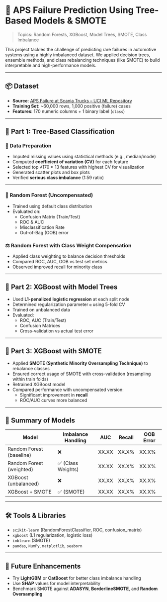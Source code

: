 # 🌲 APS Failure Prediction Using Tree-Based Models & SMOTE

> Topics: Random Forests, XGBoost, Model Trees, SMOTE, Class Imbalance

This project tackles the challenge of predicting rare failures in automotive systems using a highly imbalanced dataset. We applied decision trees, ensemble methods, and class rebalancing techniques (like SMOTE) to build interpretable and high-performance models.

---

## 📦 Dataset

- **Source**: [APS Failure at Scania Trucks – UCI ML Repository](https://archive.ics.uci.edu/ml/datasets/APS+Failure+at+Scania+Trucks)
- **Training Set**: ~60,000 rows, 1,000 positive (failure) cases
- **Features**: 170 numeric columns + 1 binary label (`class`)

---

## 🧪 Part 1: Tree-Based Classification

### 🔧 Data Preparation
- Imputed missing values using statistical methods (e.g., median/mode)
- Computed **coefficient of variation (CV)** for each feature
- Selected top √170 ≈ 13 features with highest CV for visualization
- Generated scatter plots and box plots
- Verified **serious class imbalance** (1:59 ratio)

---

### 🌳 Random Forest (Uncompensated)
- Trained using default class distribution
- Evaluated on:
  - Confusion Matrix (Train/Test)
  - ROC & AUC
  - Misclassification Rate
  - Out-of-Bag (OOB) error

### ⚖️ Random Forest with Class Weight Compensation
- Applied class weighting to balance decision thresholds
- Compared ROC, AUC, OOB vs test set metrics
- Observed improved recall for minority class

---

## 🚀 Part 2: XGBoost with Model Trees

- Used **L1-penalized logistic regression** at each split node
- Determined regularization parameter `α` using 5-fold CV
- Trained on unbalanced data
- Evaluated:
  - ROC, AUC (Train/Test)
  - Confusion Matrices
  - Cross-validation vs actual test error

---

## 🧬 Part 3: XGBoost with SMOTE

- Applied **SMOTE (Synthetic Minority Oversampling Technique)** to rebalance classes
- Ensured correct usage of SMOTE with cross-validation (resampling within train folds)
- Retrained XGBoost model
- Compared performance with uncompensated version:
  - Significant improvement in **recall**
  - ROC/AUC curves more balanced

---

## 📌 Summary of Models

| Model                         | Imbalance Handling | AUC    | Recall | OOB Error |
|------------------------------|--------------------|--------|--------|-----------|
| Random Forest (baseline)     | ❌                 | XX.XX  | XX.X%  | XX.X%     |
| Random Forest (weighted)     | ✅ (Class Weights) | XX.XX  | XX.X%  | XX.X%     |
| XGBoost (unbalanced)         | ❌                 | XX.XX  | XX.X%  | XX.X%     |
| XGBoost + SMOTE              | ✅ (SMOTE)         | XX.XX  | XX.X%  | XX.X%     |

---

## 🛠️ Tools & Libraries

- `scikit-learn` (RandomForestClassifier, ROC, confusion_matrix)
- `xgboost` (L1 regularization, logistic loss)
- `imblearn` (SMOTE)
- `pandas`, `NumPy`, `matplotlib`, `seaborn`

---


## 🔮 Future Enhancements

- Try **LightGBM** or **CatBoost** for better class imbalance handling
- Use **SHAP** values for model interpretability
- Benchmark SMOTE against **ADASYN**, **BorderlineSMOTE**, and **Random Oversampling**
